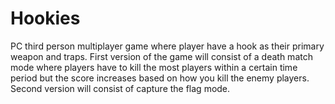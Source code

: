 # Hookies
PC third person multiplayer game where player have a hook as their primary weapon and traps. First version of the game will consist of a death match mode where players have to kill the most players within a certain time period but the score increases based on how you kill the enemy players. Second version will consist of capture the flag mode.
